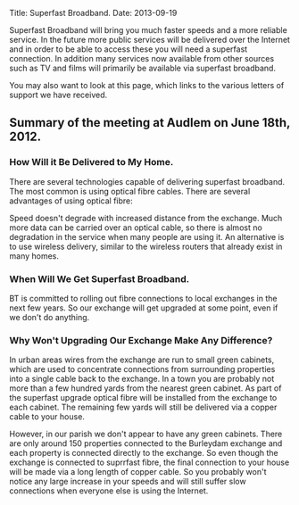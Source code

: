Title: Superfast Broadband.
Date: 2013-09-19

Superfast Broadband will bring you much faster speeds and a more reliable service. In the future more public services will be delivered over the Internet and in order to be able to access these you will need a superfast connection. In addition many services now available from other sources such as TV and films will primarily be available via superfast broadband.

You may also want to look at this page, which links to the various letters of support we have received.

## Summary of the meeting at Audlem on June 18th, 2012.

### How Will it Be Delivered to My Home.

There are several technologies capable of delivering superfast broadband. The most common is using optical fibre cables. There are several advantages of using optical fibre:

Speed doesn't degrade with increased distance from the exchange.
Much more data can be carried over an optical cable, so there is almost no degradation in the service when many people are using it.
An alternative is to use wireless delivery, similar to the wireless routers that already exist in many homes.

### When Will We Get Superfast Broadband.

BT is committed to rolling out fibre connections to local exchanges in the next few years. So our exchange will get upgraded at some point, even if we don't do anything.

### Why Won't Upgrading Our Exchange Make Any Difference?

In urban areas wires from the exchange are run to small green cabinets, which are used to concentrate connections from surrounding properties into a single cable back to the exchange. In a town you are probably not more than a few hundred yards from the nearest green cabinet. As part of the superfast upgrade optical fibre will be installed from the exchange to each cabinet. The remaining few yards will still be delivered via a copper cable to your house.

However, in our parish we don't appear to have any green cabinets. There are only around 150 properties connected to the Burleydam exchange and each property is connected directly to the exchange. So even though the exchange is connected to suprrfast fibre, the final connection to your house will be made via a long length of copper cable. So you probably won't notice any large increase in your speeds and will still suffer slow connections when everyone else is using the Internet.
